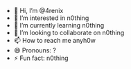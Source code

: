 - 👋 Hi, I’m @4renix
- 👀 I’m interested in n0thing
- 🌱 I’m currently learning n0thing
- 💞️ I’m looking to collaborate on n0thing
- 📫 How to reach me anyh0w
- 😄 Pronouns: ?
- ⚡ Fun fact: n0thing

<!---
4renix/4renix is a ✨ special ✨ repository because its `README.md` (this file) appears on your GitHub profile.
You can click the Preview link to take a look at your changes.
--->
